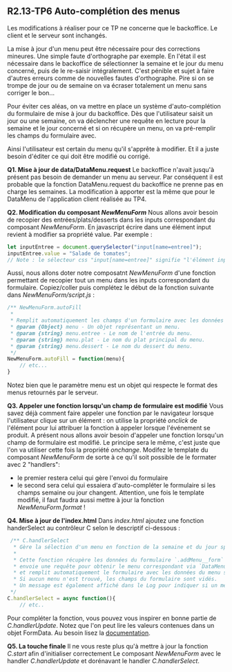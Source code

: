 ## R2.13-TP6 Auto-complétion des menus

Les modifications à réaliser pour ce TP ne concerne que le backoffice. Le client et le serveur sont inchangés.

La mise à jour d'un menu peut être nécessaire pour des corrections mineures. Une simple faute
d'orthographe par exemple. En l'état il est nécessaire dans le backoffice de sélectionner la semaine
et le jour du menu concerné, puis de le re-saisir intégralement. C'est pénible et sujet à faire d'autres
erreurs comme de nouvelles fautes d'orthographe. Pire si on se trompe de jour ou de semaine on va
écraser totalement un menu sans corriger le bon...

Pour éviter ces aléas, on va mettre en place un système d'auto-complétion du formulaire de mise à jour
du backoffice. Dès que l'utilisateur saisit un jour ou une semaine, on va déclencher une requête en lecture
pour la semaine et le jour concerné et si on récupère un menu, on va pré-remplir les champs du formulaire
avec.

Ainsi l'utilisateur est certain du menu qu'il s'apprête à modifier. Et il a juste besoin d'éditer ce qui
doit être modifié ou corrigé.


**Q1. Mise à jour de data/DataMenu.request**
Le backoffice n'avait jusqu'à présent pas besoin de demander un menu au serveur.
Par conséquent il est probable que la fonction DataMenu.request du backoffice ne prenne pas en charge les semaines.
La modification à apporter est la même que pour le DataMenu de l'application client réalisée au TP4.

**Q2. Modification du composant _NewMenuForm_**
Nous allons avoir besoin de recopier des entrées/plats/desserts dans les inputs correspondant du composant
_NewMenuForm_. En javascript écrire dans une élément input revient à modifier sa propriété value.
Par exemple : 
```js
let inputEntree = document.querySelector("input[name=entree]"); 
inputEntree.value = "Salade de tomates";
// Note : le sélecteur css "input[name=entree]" signifie "l'élément input dont la propriété name vaut 'entree'"
```
Aussi, nous allons doter notre composatnt _NewMenuForm_ d'une fonction permettant de recopier tout un menu
dans les inputs correspondant du formulaire. Copiez/coller puis complétez le début de la fonction suivante
dans _NewMenuForm/script.js_ :
```js
/** NewMenuForm.autoFill
 * 
 * Remplit automatiquement les champs d'un formulaire avec les données d'un menu.
 * @param {Object} menu - Un objet représentant un menu.
 * @param {string} menu.entree - Le nom de l'entrée du menu.
 * @param {string} menu.plat - Le nom du plat principal du menu.
 * @param {string} menu.dessert - Le nom du dessert du menu.
 */
NewMenuForm.autoFill = function(menu){
    // etc...
}
```
Notez bien que le paramètre menu est un objet qui respecte le format des menus
retournés par le serveur.

**Q3. Appeler une fonction lorsqu'un champ de formulaire est modifié** 
Vous savez déjà comment faire appeler une fonction par le navigateur lorsque l'utilisateur
clique sur un élément : on utilise la propriété _onclick_ de l'élément pour lui attribuer
la fonction à appeler lorsque l'événement se produit.
A présent nous allons avoir besoin d'appeler une fonction lorsqu'un champ de formulaire
est modifié. Le principe sera le même, c'est juste que l'on va utiliser cette fois la 
propriété _onchange_.
Modifez le template du composant _NewMenuForm_ de sorte à ce qu'il soit possible de le formater avec 2 "handlers": 
- le premier restera celui qui gère l'envoi du formulaire
- le second sera celui qui essaiera d'auto-compléter le formulaire si les champs semaine ou jour changent.
Attention, une fois le template modifié, il faut faudra aussi mettre à jour la fonction
_NewMenuForm.format_ !

**Q4. Mise à jour de l'index.html**
Dans _index.html_ ajoutez une fonction handerSelect au contrôleur C selon le descriptif
ci-dessous :
```js
 /** C.handlerSelect
  * Gère la sélection d'un menu en fonction de la semaine et du jour spécifiés dans le formulaire.
  *
  * Cette fonction récupère les données du formulaire `.addMenu__form` (semaine et jour),
  * envoie une requête pour obtenir le menu correspondant via `DataMenu.request`, 
  * et remplit automatiquement le formulaire avec les données du menu si elles existent.
  * Si aucun menu n'est trouvé, les champs du formulaire sont vidés.
  * Un message est également affiché dans le Log pour indiquer si un menu a été trouvé ou non.
 */
C.handlerSelect = async function(){
    // etc..
```
Pour compléter la fonction, vous pouvez vous inspirer en bonne partie de _C.handlerUpdate_.
Notez que l'on peut lire les valeurs contenues dans un objet FormData.
Au besoin lisez la [documentation](https://developer.mozilla.org/en-US/docs/Web/API/FormData/get).

**Q5. La touche finale**
Il ne vous reste plus qu'à mettre à jour la fonction _C.start_ afin d'initialiser correctement
Le composant _NewMenuForm_ avec le handler _C.handlerUpdate_ et dorénavant le handler _C.handlerSelect_.